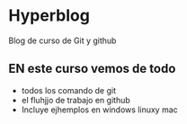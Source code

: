 # Hyperblog
Blog de curso de Git y github


## EN este curso vemos de todo
* todos los comando de git
* el fluhjjo de trabajo en github
* Incluye ejhemplos en windows linuxy mac